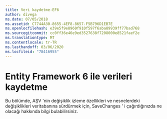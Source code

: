 ```yaml
---
title: Veri kaydetme-EF6
author: divega
ms.date: 07/05/2018
ms.assetid: C7744A30-8655-4EF8-8657-F5B796D1EB7E
ms.openlocfilehash: e39e5f9e8960f910f597f6aba89939ff77bad768
ms.sourcegitcommit: cc0ff36e46e9ed3527638f7208000e8521faef2e
ms.translationtype: MT
ms.contentlocale: tr-TR
ms.lasthandoff: 03/06/2020
ms.locfileid: "78416955"
---
```

# <a name="saving-data-with-entity-framework-6"></a>Entity Framework 6 ile verileri kaydetme

Bu bölümde, AŞV 'nin değişiklik izleme özellikleri ve nesnelerdeki değişiklikleri veritabanına sürdürmek için, SaveChanges ' i çağırdığınızda ne olacağı hakkında bilgi bulabilirsiniz.
